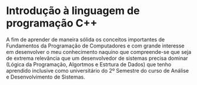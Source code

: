 # Introdução à linguagem de programação C++
A fim de aprender de maneira sólida os conceitos importantes de Fundamentos da Programação de Computadores e com grande interesse em desenvolver o meu conhecimento naquino que compreende-se que seja de extrema relevância que um desenvolvedor de sistemas precisa dominar (Lógica da Programação, Algortmos e Estrtura de Dados) que tenho aprendido inclusive como universitário do 2º Semestre do curso de Análise e Desenvolvimento de Sistemas.

